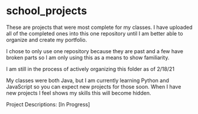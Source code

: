 # school_projects
These are projects that were most complete for my classes.
I have uploaded all of the completed ones into this one repository until I am better able to organize and create my portfolio.

I chose to only use one repository because they are past and a few have broken parts so I am only using this as a means to show familiarity.

I am still in the process of actively organizing this folder as of 2/18/21

My classes were both Java, but I am currently learning Python and JavaScript so you can expect new projects for those soon.
When I have new projects I feel shows my skills this will become hidden.

Project Descriptions:
[In Progress]
